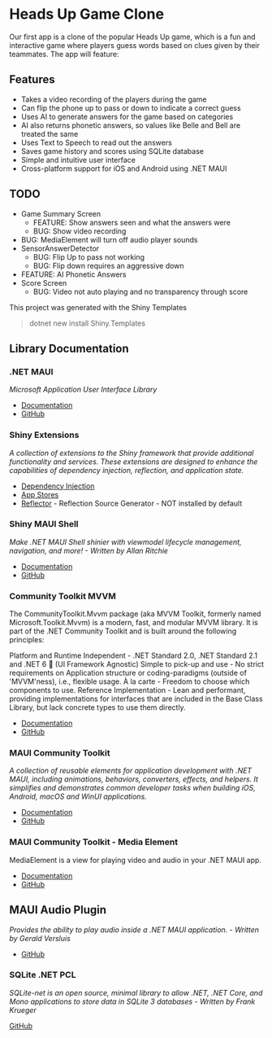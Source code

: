 # Heads Up Game Clone

Our first app is a clone of the popular Heads Up game, which is a fun and interactive game where players guess words based on clues given by their teammates. The app will feature:

## Features
* Takes a video recording of the players during the game
* Can flip the phone up to pass or down to indicate a correct guess
* Uses AI to generate answers for the game based on categories
* AI also returns phonetic answers, so values like Belle and Bell are treated the same
* Uses Text to Speech to read out the answers
* Saves game history and scores using SQLite database
* Simple and intuitive user interface
* Cross-platform support for iOS and Android using .NET MAUI

## TODO
* Game Summary Screen
  * FEATURE: Show answers seen and what the answers were
  * BUG: Show video recording
* BUG: MediaElement will turn off audio player sounds
* SensorAnswerDetector
  * BUG: Flip Up to pass not working
  * BUG: Flip down requires an aggressive down
* FEATURE: AI Phonetic Answers
* Score Screen
  * BUG: Video not auto playing and no transparency through score

This project was generated with the Shiny Templates
> dotnet new install Shiny.Templates

## Library Documentation

### .NET MAUI
_Microsoft Application User Interface Library_

* [Documentation](https://learn.microsoft.com/en-us/dotnet/maui/)
* [GitHub](https://github.com/dotnet/maui)


### Shiny Extensions

_A collection of extensions to the Shiny framework that provide additional functionality and services. These extensions are designed to enhance the capabilities of dependency injection, reflection, and application state._

* [Dependency Injection](https://shinylib.net/extensions/di/)
* [App Stores](https://shinylib.net/extensions/stores/)
* [Reflector](https://shinylib.net/extensions/reflector/) - Reflection Source Generator - NOT installed by default

### Shiny MAUI Shell
_Make .NET MAUI Shell shinier with viewmodel lifecycle management, navigation, and more! - Written by Allan Ritchie_

* [Documentation](https://shinylib.net/)
* [GitHub](https://github.com/shinyorg/shiny)

### Community Toolkit MVVM

The CommunityToolkit.Mvvm package (aka MVVM Toolkit, formerly named Microsoft.Toolkit.Mvvm) is a modern, fast, and modular MVVM library. It is part of the .NET Community Toolkit and is built around the following principles:

Platform and Runtime Independent - .NET Standard 2.0, .NET Standard 2.1 and .NET 6 🚀 (UI Framework Agnostic)
Simple to pick-up and use - No strict requirements on Application structure or coding-paradigms (outside of 'MVVM'ness), i.e., flexible usage.
À la carte - Freedom to choose which components to use.
Reference Implementation - Lean and performant, providing implementations for interfaces that are included in the Base Class Library, but lack concrete types to use them directly.

* [Documentation](https://learn.microsoft.com/en-us/dotnet/communitytoolkit/mvvm/)
* [GitHub](https://github.com/CommunityToolkit/dotnet)


### MAUI Community Toolkit

_A collection of reusable elements for application development with .NET MAUI, including animations, behaviors, converters, effects, and helpers. It simplifies and demonstrates common developer tasks when building iOS, Android, macOS and WinUI applications._

* [Documentation](https://learn.microsoft.com/en-us/dotnet/communitytoolkit/maui/)
* [GitHub](https://github.com/CommunityToolkit/Maui)

### MAUI Community Toolkit - Media Element

MediaElement is a view for playing video and audio in your .NET MAUI app.

* [Documentation](https://learn.microsoft.com/en-ca/dotnet/communitytoolkit/maui/views/mediaelement)
* [GitHub](https://github.com/CommunityToolkit/Maui)

## MAUI Audio Plugin

_Provides the ability to play audio inside a .NET MAUI application. - Written by Gerald Versluis_

* [GitHub](https://github.com/jfversluis/Plugin.Maui.Audio)

### SQLite .NET PCL

_SQLite-net is an open source, minimal library to allow .NET, .NET Core, and Mono applications to store data in SQLite 3 databases - Written by Frank Krueger_

[GitHub](https://github.com/praeclarum/sqlite-net)


